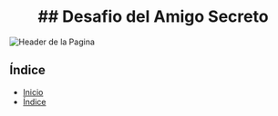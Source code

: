 <h1 align="center" class="InicioReadme">## Desafio del Amigo Secreto</h1>

![Header de la Pagina](https://github.com/user-attachments/assets/af78aa75-7880-4af9-9c29-973637db1c2a)

## Índice

* [Inicio](#InicioReadme)
* [Índice](#Índice)


